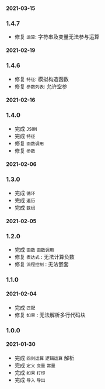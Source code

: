 
#### 2021-03-15
### 1.4.7

* 修复 `运算`: 字符串及变量无法参与运算
#### 2021-02-19
### 1.4.6

* 修复 `特征`: 模拟构造函数
* 修复 `参数列表`: 允许空参

#### 2021-02-16
### 1.4.0

* 完成 `JSON`
* 完成 `特征`
* 修复 `函数调用`
* 修复 `参数`

#### 2021-02-06
### 1.3.0

* 完成 `循环`
* 完成 `遍历`
* 完成 `数组`


#### 2021-02-05
### 1.2.0

* 完成 `函数` `函数调用`
* 修复 `表达式` : 无法计算负数
* 修复 `流程控制` : 无法嵌套

### 1.1.0
#### 2021-02-04

* 完成 `匹配`
* 修复 `如果` : 无法解析多行代码块

### 1.0.0
#### 2021-01-30
* 完成 `四则运算` `逻辑运算` 解析
* 完成 `定义` `变量` `常量`
* 完成 `如果` `打印`
* 完成 `导入` `导出`